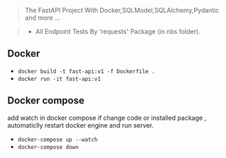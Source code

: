 > The FastAPI Project With Docker,SQLModel,SQLAlchemy,Pydantic and more ...

> -  All Endpoint Tests By 'requests' Package (in nbs folder).



## Docker 

- `docker build -t fast-api:v1 -f Dockerfile .`
- `docker run -it fast-api:v1`

## Docker compose 

add watch in docker compose if change code or installed package , automaticlly restart docker engine
and run server.
- `docker-compose up --watch`
- `docker-compose down`